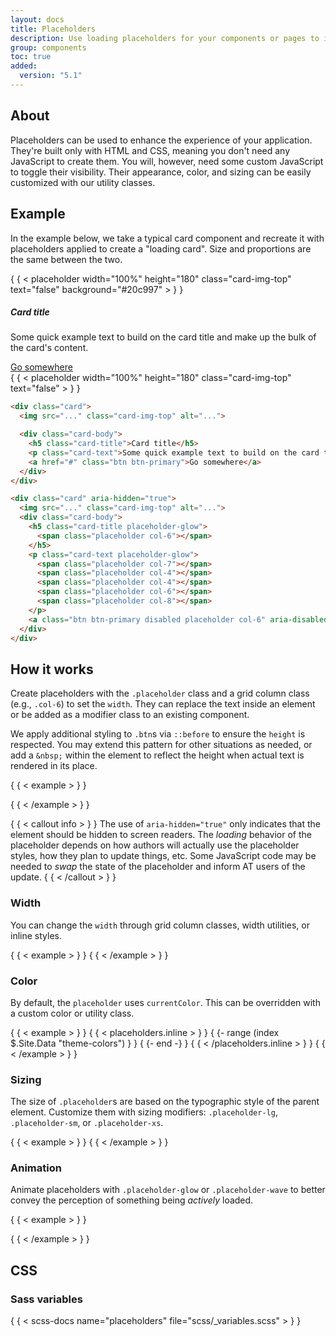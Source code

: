 ```yaml
---
layout: docs
title: Placeholders
description: Use loading placeholders for your components or pages to indicate something may still be loading.
group: components
toc: true
added:
  version: "5.1"
---
```


## About

Placeholders can be used to enhance the experience of your application. They're
built only with HTML and CSS, meaning you don't need any JavaScript to create
them. You will, however, need some custom JavaScript to toggle their visibility.
Their appearance, color, and sizing can be easily customized with our utility
classes.

## Example

In the example below, we take a typical card component and recreate it with
placeholders applied to create a "loading card". Size and proportions are the
same between the two.

<div class="bd-example bd-example-placeholder-cards d-flex justify-content-around">
<div class="card">
  { { < placeholder width="100%" height="180" class="card-img-top" text="false" background="#20c997" > } }
  <div class="card-body">
    <h5 class="card-title">Card title</h5>
    <p class="card-text">Some quick example text to build on the card title and make up the bulk of the card's content.</p>
    <a href="#" class="btn btn-primary">Go somewhere</a>
  </div>
</div>

<div class="card" aria-hidden="true">
  { { < placeholder width="100%" height="180" class="card-img-top" text="false" > } }
  <div class="card-body">
    <div class="h5 card-title placeholder-glow">
      <span class="placeholder col-6"></span>
    </div>
    <p class="card-text placeholder-glow">
      <span class="placeholder col-7"></span>
      <span class="placeholder col-4"></span>
      <span class="placeholder col-4"></span>
      <span class="placeholder col-6"></span>
      <span class="placeholder col-8"></span>
    </p>
    <a class="btn btn-primary disabled placeholder col-6" aria-disabled="true"></a>
  </div>
</div>
</div>

```html
<div class="card">
  <img src="..." class="card-img-top" alt="...">

  <div class="card-body">
    <h5 class="card-title">Card title</h5>
    <p class="card-text">Some quick example text to build on the card title and make up the bulk of the card's content.</p>
    <a href="#" class="btn btn-primary">Go somewhere</a>
  </div>
</div>

<div class="card" aria-hidden="true">
  <img src="..." class="card-img-top" alt="...">
  <div class="card-body">
    <h5 class="card-title placeholder-glow">
      <span class="placeholder col-6"></span>
    </h5>
    <p class="card-text placeholder-glow">
      <span class="placeholder col-7"></span>
      <span class="placeholder col-4"></span>
      <span class="placeholder col-4"></span>
      <span class="placeholder col-6"></span>
      <span class="placeholder col-8"></span>
    </p>
    <a class="btn btn-primary disabled placeholder col-6" aria-disabled="true"></a>
  </div>
</div>
```

## How it works

Create placeholders with the `.placeholder` class and a grid column class (e.g.,
`.col-6`) to set the `width`. They can replace the text inside an element or be
added as a modifier class to an existing component.

We apply additional styling to `.btn`s via `::before` to ensure the `height` is
respected. You may extend this pattern for other situations as needed, or add a
`&nbsp;` within the element to reflect the height when actual text is rendered
in its place.

{ { < example > } }
<p aria-hidden="true">
  <span class="placeholder col-6"></span>
</p>

<a class="btn btn-primary disabled placeholder col-4" aria-disabled="true"></a>
{ { < /example > } }

{ { < callout info > } }
The use of `aria-hidden="true"` only indicates that the element should be hidden
to screen readers. The *loading* behavior of the placeholder depends on how
authors will actually use the placeholder styles, how they plan to update
things, etc. Some JavaScript code may be needed to *swap* the state of the
placeholder and inform AT users of the update.
{ { < /callout > } }

### Width

You can change the `width` through grid column classes, width utilities, or
inline styles.

{ { < example > } }
<span class="placeholder col-6"></span>
<span class="placeholder w-75"></span>
<span class="placeholder" style="width: 25%;"></span>
{ { < /example > } }

### Color

By default, the `placeholder` uses `currentColor`. This can be overridden with a
custom color or utility class.

{ { < example > } }
<span class="placeholder col-12"></span>
{ { < placeholders.inline > } }
{ {- range (index $.Site.Data "theme-colors") } }
<span class="placeholder col-12 bg-{ { .name } }"></span>
{ {- end -} }
{ { < /placeholders.inline > } }
{ { < /example > } }

### Sizing

The size of `.placeholder`s are based on the typographic style of the parent
element. Customize them with sizing modifiers: `.placeholder-lg`,
`.placeholder-sm`, or `.placeholder-xs`.

{ { < example > } }
<span class="placeholder col-12 placeholder-lg"></span>
<span class="placeholder col-12"></span>
<span class="placeholder col-12 placeholder-sm"></span>
<span class="placeholder col-12 placeholder-xs"></span>
{ { < /example > } }

### Animation

Animate placeholders with `.placeholder-glow` or `.placeholder-wave` to better
convey the perception of something being *actively* loaded.

{ { < example > } }
<p class="placeholder-glow">
  <span class="placeholder col-12"></span>
</p>

<p class="placeholder-wave">
  <span class="placeholder col-12"></span>
</p>
{ { < /example > } }

## CSS

### Sass variables

{ { < scss-docs name="placeholders" file="scss/_variables.scss" > } }
